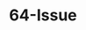 ﻿---
title: 64-Issue
description: Description 1
enhanceDescription: false
issue: 64
status: Backlog
size: S
estimate: 15
devHours: 5
qaHours: 10
plannedStart: '2025-08-27'
plannedEnd: '2025-08-29'
actualStart: '2025-08-29'
actualEnd: '2025-08-31'
assignees:
  - sctgithub
labels:
  - enhancement
priority: Medium
sprint: Sprint 1
commentHistory: []
comments: Normal Comment 1
---
